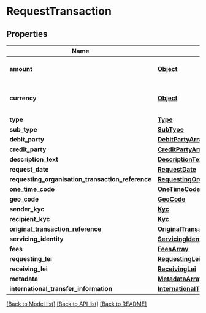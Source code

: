 # RequestTransaction

## Properties
Name | Type | Description | Notes
------------ | ------------- | ------------- | -------------
**amount** | [**Object**](Object.md) | The transaction amount. | 
**currency** | [**Object**](Object.md) | Currency of the transaction amount. | 
**type** | [**Type**](Type.md) |  | 
**sub_type** | [**SubType**](SubType.md) |  | [optional] 
**debit_party** | [**DebitPartyArray**](DebitPartyArray.md) |  | 
**credit_party** | [**CreditPartyArray**](CreditPartyArray.md) |  | 
**description_text** | [**DescriptionText**](DescriptionText.md) |  | [optional] 
**request_date** | [**RequestDate**](RequestDate.md) |  | [optional] 
**requesting_organisation_transaction_reference** | [**RequestingOrganisationTransactionReference**](RequestingOrganisationTransactionReference.md) |  | [optional] 
**one_time_code** | [**OneTimeCode**](OneTimeCode.md) |  | [optional] 
**geo_code** | [**GeoCode**](GeoCode.md) |  | [optional] 
**sender_kyc** | [**Kyc**](Kyc.md) |  | [optional] 
**recipient_kyc** | [**Kyc**](Kyc.md) |  | [optional] 
**original_transaction_reference** | [**OriginalTransactionReference**](OriginalTransactionReference.md) |  | [optional] 
**servicing_identity** | [**ServicingIdentity**](ServicingIdentity.md) |  | [optional] 
**fees** | [**FeesArray**](FeesArray.md) |  | [optional] 
**requesting_lei** | [**RequestingLei**](RequestingLei.md) |  | [optional] 
**receiving_lei** | [**ReceivingLei**](ReceivingLei.md) |  | [optional] 
**metadata** | [**MetadataArray**](MetadataArray.md) |  | [optional] 
**international_transfer_information** | [**InternationalTransferInformation**](InternationalTransferInformation.md) |  | [optional] 

[[Back to Model list]](../README.md#documentation-for-models) [[Back to API list]](../README.md#documentation-for-api-endpoints) [[Back to README]](../README.md)

